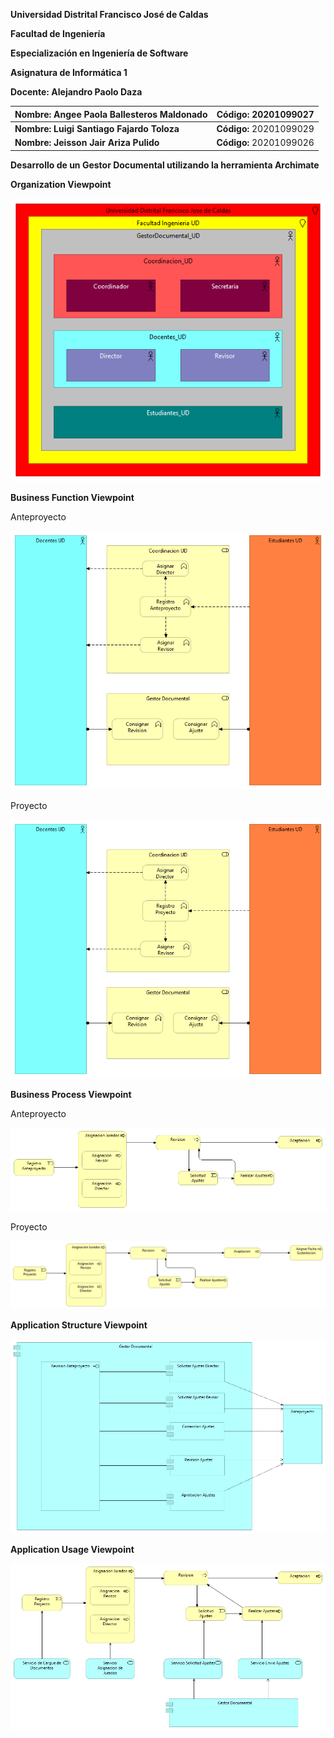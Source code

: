 **Universidad Distrital Francisco José de Caldas**

**Facultad de Ingeniería**

**Especialización en Ingeniería de Software**

**Asignatura de Informática 1**

**Docente: Alejandro Paolo Daza**

| **Nombre: Angee Paola Ballesteros Maldonado** | **Código: 20201099027** |
| --- | --- |
| **Nombre: Luigi Santiago Fajardo Toloza** | **Código:** 20201099029 |
| **Nombre: Jeisson Jair Ariza Pulido** | **Código:** 20201099026 |

**Desarrollo de un Gestor Documental utilizando la herramienta Archimate**


**Organization Viewpoint**

 ![Diagrama_Clases](https://raw.githubusercontent.com/lsfajardot/gestorDocumentalArchimate/master/GestorDocumental_Organization.png)
 
 **Business Function Viewpoint**
 
 Anteproyecto
  
  ![Diagrama_Clases](https://raw.githubusercontent.com/lsfajardot/gestorDocumentalArchimate/master/Anteproyecto_BusinessFunction.png)
 
 Proyecto
 
  ![Diagrama_Clases](https://raw.githubusercontent.com/lsfajardot/gestorDocumentalArchimate/master/Proyecto_BusinessFunction.png)

 **Business Process Viewpoint**
 
 Anteproyecto
 
  ![Diagrama_Clases](https://raw.githubusercontent.com/lsfajardot/gestorDocumentalArchimate/master/Anteproyecto_BusinessProcess.png)
 
 Proyecto
 
  ![Diagrama_Clases](https://raw.githubusercontent.com/lsfajardot/gestorDocumentalArchimate/master/Proyecto_BusinessProcess.png)

**Application Structure Viewpoint**

  ![Diagrama_Clases](https://raw.githubusercontent.com/lsfajardot/gestorDocumentalArchimate/master/ApplicationStructureViewpoint.png)

**Application Usage Viewpoint**

  ![Diagrama_Clases](https://raw.githubusercontent.com/lsfajardot/gestorDocumentalArchimate/master/ApplicationUsageViewpoint.png)

 
